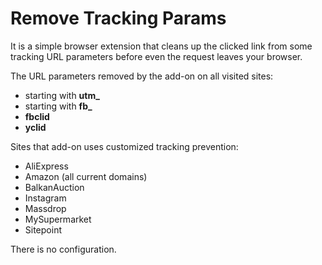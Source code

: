 # Remove Tracking Params
It is a simple browser extension that cleans up the clicked link from some tracking URL parameters before even the request leaves your browser.

The URL parameters removed by the add-on on all visited sites:
<ul>
  <li>starting with <strong>utm_</strong></li>
  <li>starting with <strong>fb_</strong></li>
  <li><strong>fbclid</strong></li>
  <li><strong>yclid</strong></li>
</ul>

Sites that add-on uses customized tracking prevention:
<ul>
  <li>AliExpress</li>
  <li>Amazon (all current domains)</li>
  <li>BalkanAuction</li>
  <li>Instagram</li>
  <li>Massdrop</li>
  <li>MySupermarket</li>
  <li>Sitepoint</li>
</ul>

There is no configuration.
